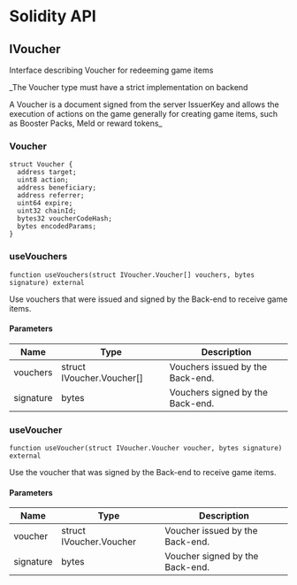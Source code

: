# Solidity API

## IVoucher

Interface describing Voucher for redeeming game items

\_The Voucher type must have a strict implementation on backend

A Voucher is a document signed from the server IssuerKey and allows the execution
of actions on the game generally for creating game items, such as Booster Packs, Meld or reward tokens\_

### Voucher

```solidity
struct Voucher {
  address target;
  uint8 action;
  address beneficiary;
  address referrer;
  uint64 expire;
  uint32 chainId;
  bytes32 voucherCodeHash;
  bytes encodedParams;
}
```

### useVouchers

```solidity
function useVouchers(struct IVoucher.Voucher[] vouchers, bytes signature) external
```

Use vouchers that were issued and signed by the Back-end to receive game items.

#### Parameters

| Name      | Type                      | Description                      |
| --------- | ------------------------- | -------------------------------- |
| vouchers  | struct IVoucher.Voucher[] | Vouchers issued by the Back-end. |
| signature | bytes                     | Vouchers signed by the Back-end. |

### useVoucher

```solidity
function useVoucher(struct IVoucher.Voucher voucher, bytes signature) external
```

Use the voucher that was signed by the Back-end to receive game items.

#### Parameters

| Name      | Type                    | Description                     |
| --------- | ----------------------- | ------------------------------- |
| voucher   | struct IVoucher.Voucher | Voucher issued by the Back-end. |
| signature | bytes                   | Voucher signed by the Back-end. |
